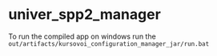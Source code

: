 # univer_spp2_manager

To run the compiled app on windows run the `out/artifacts/kursovoi_configuration_manager_jar/run.bat`
